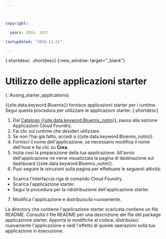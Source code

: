 ```yaml
---



copyright:

  years: 2016, 2017

lastupdated: "2016-12-21"

---
```



{:shortdesc: .shortdesc}
{:new_window: target="_blank"}


# Utilizzo delle applicazioni starter
{: #using_starter_applications}

{{site.data.keyword.Bluemix}} fornisce applicazioni starter per i runtime.
Segui questa procedura per utilizzare le applicazioni starter.
{:shortdesc}

1. Dal [Catalogo {{site.data.keyword.Bluemix_notm}}](https://console.{DomainName}/catalog/),
passa alla sezione Applicazioni Cloud Foundry.
2. Fai clic sul runtime che desideri utilizzare.
3. Se non l'hai già fatto, accedi a {{site.data.keyword.Bluemix_notm}}.
4. Fornisci il nome dell'applicazione, se necessario modifica il nome dell'host e fai clic su **Crea**.
5. Inizia così la preparazione della tua applicazione. All'avvio dell'applicazione ne viene visualizzata la pagina di destinazione sul dashboard {{site.data.keyword.Bluemix_notm}}.
6. Puoi seguire le istruzioni sulla pagina per effettuare le seguenti attività:
  * Scarica l'interfaccia riga di comando Cloud Foundry.
  * Scarica l'applicazione starter.
  * Segui la procedura per la ridistribuzione dell'applicazione starter.
7. Modifica l'applicazione e distribuiscila nuovamente.

La directory che contiene l'applicazione starter scaricata contiene un file README.  Consulta il file README per una descrizione dei file del package applicazione starter.  Apporta le modifiche al codice, distribuisci nuovamente l'applicazione e vedi l'effetto di queste operazioni sulla tua applicazione in esecuzione.
